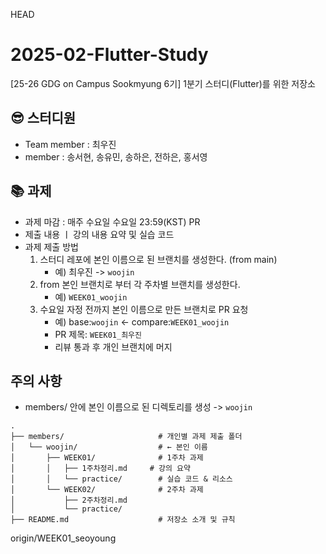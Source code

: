 HEAD


# 2025-02-Flutter-Study
[25-26 GDG on Campus Sookmyung 6기] 1분기 스터디(Flutter)를 위한 저장소

## 😎 스터디원
- Team member : 최우진
- member : 송서현, 송유민, 송하은, 전하은, 홍서영

## 📚 과제 
- 과제 마감 : 매주 수요일 수요일 23:59(KST) PR
- 제출 내용 ㅣ 강의 내용 요약 및 실습 코드
- 과제 제출 방법
    1. 스터디 레포에 본인 이름으로 된 브랜치를 생성한다. (from main)
        - 예) 최우진 -> `woojin`
    2. from 본인 브랜치로 부터 각 주차별 브랜치를 생성한다. 
        - 예) `WEEK01_woojin`
    3. 수요일 자정 전까지 본인 이름으로 만든 브랜치로 PR 요청
        - 예) base:`woojin` <- compare:`WEEK01_woojin`
        - PR 제목: `WEEK01_최우진`
        - 리뷰 통과 후 개인 브랜치에 머지

## 주의 사항
- members/ 안에 본인 이름으로 된 디렉토리를 생성 -> `woojin`
```
.
├── members/                     # 개인별 과제 제출 폴더
│   └── woojin/                  # ← 본인 이름
│       ├── WEEK01/              # 1주차 과제
│       │   ├── 1주차정리.md     # 강의 요약
│       │   └── practice/        # 실습 코드 & 리소스
│       └── WEEK02/              # 2주차 과제
│           ├── 2주차정리.md
│           └── practice/
├── README.md                    # 저장소 소개 및 규칙
```
origin/WEEK01_seoyoung
